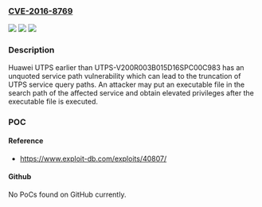 ### [CVE-2016-8769](https://cve.mitre.org/cgi-bin/cvename.cgi?name=CVE-2016-8769)
![](https://img.shields.io/static/v1?label=Product&message=Huawei%20UTPS&color=blue)
![](https://img.shields.io/static/v1?label=Version&message=n%2Fa&color=blue)
![](https://img.shields.io/static/v1?label=Vulnerability&message=unquoted%20service%20path&color=brighgreen)

### Description

Huawei UTPS earlier than UTPS-V200R003B015D16SPC00C983 has an unquoted service path vulnerability which can lead to the truncation of UTPS service query paths. An attacker may put an executable file in the search path of the affected service and obtain elevated privileges after the executable file is executed.

### POC

#### Reference
- https://www.exploit-db.com/exploits/40807/

#### Github
No PoCs found on GitHub currently.

